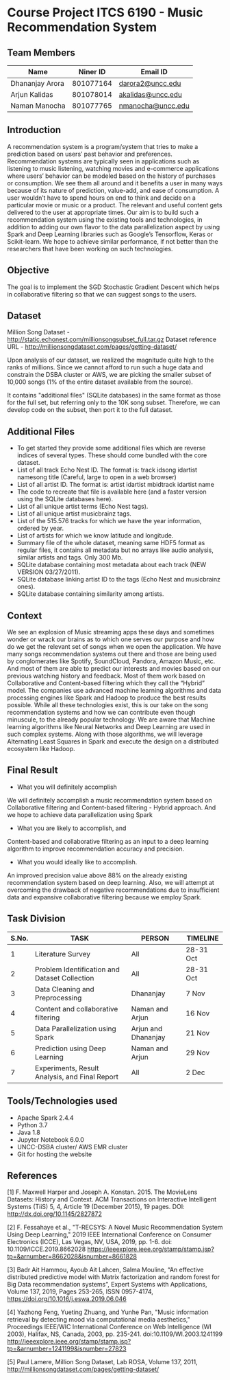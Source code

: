 # Course Project ITCS 6190 - Music Recommendation System

## Team Members
|Name| Niner ID| Email ID|
|---|----|----|
|Dhananjay Arora| 801077164| darora2@uncc.edu|
|Arjun Kalidas| 801078014| akalidas@uncc.edu|
|Naman Manocha| 801077765| nmanocha@uncc.edu|

## Introduction
A recommendation system is a program/system that tries to make a prediction based on users’ past behavior and preferences. Recommendation systems are typically seen in applications such as listening to music listening, watching movies and e-commerce applications where users’ behavior can be modeled based on the history of purchases or consumption. We see them all around and it benefits a user in many ways because of its nature of prediction, value-add, and ease of consumption. A user wouldn’t have to spend hours on end to think and decide on a particular movie or music or a product. The relevant and useful content gets delivered to the user at appropriate times. Our aim is to build such a recommendation system using the existing tools and technologies, in addition to adding our own flavor to the data parallelization aspect by using Spark and Deep Learning libraries such as Google’s Tensorflow, Keras or Scikit-learn. We hope to achieve similar performance, if not better than the researchers that have been working on such technologies.

## Objective
The goal is to implement the SGD Stochastic Gradient Descent which helps in collaborative filtering so that we can suggest songs to the users.

## Dataset
Million Song Dataset - http://static.echonest.com/millionsongsubset_full.tar.gz
Dataset reference URL - http://millionsongdataset.com/pages/getting-dataset/

Upon analysis of our dataset, we realized the magnitude quite high to the ranks of millions. Since we cannot afford to run such a huge data and constrain the DSBA cluster or AWS, we are picking the smaller subset of 10,000 songs (1% of the entire dataset available from the source).

It contains "additional files" (SQLite databases) in the same format as those for the full set, but referring only to the 10K song subset. Therefore, we can develop code on the subset, then port it to the full dataset.

## Additional Files
- To get started they provide some additional files which are reverse indices of several types. These should come bundled with the core dataset.
- List of all track Echo Nest ID. The format is: track id<SEP>song id<SEP>artist name<SEP>song title
(Careful, large to open in a web browser)
- List of all artist ID. The format is: artist id<SEP>artist mbid<SEP>track id<SEP>artist name
- The code to recreate that file is available here (and a faster version using the SQLite databases here).
- List of all unique artist terms (Echo Nest tags).
- List of all unique artist musicbrainz tags.
- List of the 515.576 tracks for which we have the year information, ordered by year.
- List of artists for which we know latitude and longitude.
- Summary file of the whole dataset, meaning same HDF5 format as regular files, it contains all metadata but no arrays like audio analysis, similar artists and tags. Only 300 Mb.
- SQLite database containing most metadata about each track (NEW VERSION 03/27/2011).
- SQLite database linking artist ID to the tags (Echo Nest and musicbrainz ones).
- SQLite database containing similarity among artists.

## Context
We see an explosion of Music streaming apps these days and sometimes wonder or wrack our brains as to which one serves our purpose and how do we get the relevant set of songs when we open the application. We have many songs recommendation systems out there and those are being used by conglomerates like Spotify, SoundCloud, Pandora, Amazon Music, etc. And most of them are able to predict our interests and movies based on our previous watching history and feedback. Most of them work based on Collaborative and Content-based filtering which they call the “Hybrid” model. The companies use advanced machine learning algorithms and data processing engines like Spark and Hadoop to produce the best results possible. While all these technologies exist, this is our take on the song recommendation systems and how we can contribute even though minuscule, to the already popular technology. We are aware that Machine learning algorithms like Neural Networks and Deep Learning are used in such complex systems. Along with those algorithms, we will leverage Alternating Least Squares in Spark and execute the design on a distributed ecosystem like Hadoop.

## Final Result
- What you will definitely accomplish

We will definitely accomplish a music recommendation system based on Collaborative filtering and Content-based filtering - Hybrid approach. And we hope to achieve data parallelization using Spark
- What you are likely to accomplish, and 

Content-based and collaborative filtering as an input to a deep learning algorithm to improve recommendation accuracy and precision.
- What you would ideally like to accomplish.


An improved precision value above 88% on the already existing recommendation system based on deep learning. Also, we will attempt at overcoming the drawback of negative recommendations due to insufficient data and expansive collaborative filtering because we employ Spark.

## Task Division

|S.No. | TASK | PERSON | TIMELINE |
|---|---|---|---|
|1|Literature Survey|All|28-31 Oct|
|2|Problem Identification and Dataset Collection|All|28-31 Oct|
|3|Data Cleaning and Preprocessing|Dhananjay|7 Nov|
|4|Content and collaborative filtering|Naman and Arjun|16 Nov|
|5|Data Parallelization using Spark|Arjun and Dhananjay|21 Nov|
|6|Prediction using Deep Learning|Naman and Arjun|29 Nov|
|7|Experiments, Result Analysis, and Final Report|All|2 Dec|


## Tools/Technologies used
- Apache Spark 2.4.4
- Python 3.7
- Java 1.8
- Jupyter Notebook 6.0.0
- UNCC-DSBA cluster/ AWS EMR cluster
- Git for hosting the website

## References
[1] F. Maxwell Harper and Joseph A. Konstan. 2015. The MovieLens Datasets: History and Context. ACM Transactions on Interactive Intelligent Systems (TiiS) 5, 4, Article 19 (December 2015), 19 pages. DOI: http://dx.doi.org/10.1145/2827872

[2] F. Fessahaye et al., "T-RECSYS: A Novel Music Recommendation System Using Deep Learning," 2019 IEEE International Conference on Consumer Electronics (ICCE), Las Vegas, NV, USA, 2019, pp. 1-6. doi: 10.1109/ICCE.2019.8662028
https://ieeexplore.ieee.org/stamp/stamp.jsp?tp=&arnumber=8662028&isnumber=8661828

[3] Badr Ait Hammou, Ayoub Ait Lahcen, Salma Mouline, “An effective distributed predictive model with Matrix factorization and random forest for Big Data recommendation systems”, Expert Systems with Applications, Volume 137, 2019, Pages 253-265, ISSN 0957-4174, https://doi.org/10.1016/j.eswa.2019.06.046

[4] Yazhong Feng, Yueting Zhuang, and Yunhe Pan, "Music information retrieval by detecting mood via computational media aesthetics," Proceedings IEEE/WIC International Conference on Web Intelligence (WI 2003), Halifax, NS, Canada, 2003, pp. 235-241. doi:10.1109/WI.2003.1241199
http://ieeexplore.ieee.org/stamp/stamp.jsp?tp=&arnumber=1241199&isnumber=27823

[5] Paul Lamere, Million Song Dataset, Lab ROSA, Volume 137, 2011, http://millionsongdataset.com/pages/getting-dataset/






